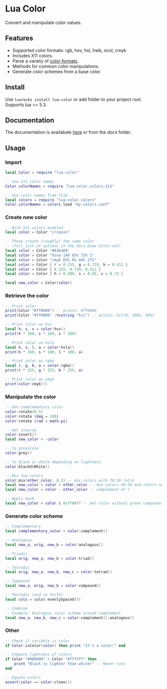 # Lua Color

Convert and manipulate color values.

## Features

- Supported color formats: rgb, hsv, hsl, hwb, ncol, cmyk
- Includes X11 colors.
- Parse a variety of [color formats](https://firanel.github.io/lua-color/index.html#Color:set).
- Methods for common color manipulations.
- Generate color schemes from a base color.

## Install

Use `luarocks install lua-color` or add folder to your project root.  
Supports lua >= 5.3.

## Documentation

The documentation is availabale [here](https://firanel.github.io/lua-color/index.html)
or from the *docs* folder.

## Usage

### Import
```lua
local Color = require "lua-color"

-- Use x11 color names
Color.colorNames = require "lua-color.colors.X11"

-- Use color names from file
local colors = require "lua-color.colors"
Color.colorNames = colors.load "my-colors.conf"
```

### Create new color
```lua
-- With X11 colors enabled
local color = Color "crimson"

-- These create (roughly) the same color
-- (full list of options in the docs @see Color:set)
local color = Color "#41ba69"
local color = Color "hsva 140 65% 73% 1"
local color = Color "cmyk 65% 0% 44% 27%"
local color = Color { r = 0.255, g = 0.729, b = 0.412 }
local color = Color { 0.255, 0.729, 0.412 }
local color = Color { h = 0.389, s = 0.65, v = 0.73 }

local new_color = Color(color)
```

### Retrieve the color
```lua
-- Print color
print(Color "#ff0000") -- prints: #ff0000
print(Color "#ff0000" :tostring "hsl") -- prints: hsl(0, 100%, 50%)

-- Print color as hsv
local h, s, v = color:hsv()
print(h * 360, s * 100, v * 100)

-- Print color as hsla
local h, s, l, a = color:hsla()
print(h * 360, s * 100, l * 100, a)

-- Print color as rgba
local r, g, b, a = color:rgba()
print(r * 255, g * 255, b * 255, a)

-- Print color as cmyk
print(color:cmyk())
```

### Manipulate the color
```lua
-- Get complementary color
color:rotate(0.5)
color:rotate {deg = 180}
color:rotate {rad = math.pi}

-- Get inverse
color:invert()
local new_color = -color

-- to greyscale
color:grey()

-- to black or white depending on lightness
color:blackOrWhite()

-- Mix two colors
color:mix(other_color, 0.3) -- mix colors with 70:30 ratio
local new_color = color + other_color -- mix colors 50:50 and return new
local new_color = color - other_color -- complement of +

-- Apply mask
local new_color = color & 0xff00ff -- Get color without green component
```

### Generate color scheme
``` lua
-- Complementary
local complementary_color = color:complement()

-- Analogous
local new_a, orig, new_b = color:analogous()

-- Triadic
local orig, new_a, new_b = color:triad()

-- Tetradic
local orig, new_a, new_b, new_c = color:tetrad()

-- Compound
local new_a, orig, new_b = color:compound()

-- Pentadic (and so forth)
local cols = color:evenlySpaced(5)

-- Combine
-- Example: Analogous color scheme around complement
local new_a, new_b, new_c = color:complement():analogous()
```

### Other
```lua
-- Check if variable is color
if Color.isColor(color) then print "It's a color!" end

-- Compare lightness of colors
if Color "#000000" > Color "#ffffff" then
    print "Black is lighter than white!" -- Never runs
end

-- Equate colors
assert(color == color:clone())
```

